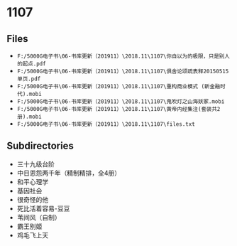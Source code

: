 # 1107

## Files

- `F:/5000G电子书\06-书库更新（201911）\2018.11\1107\你自以为的极限，只是别人的起点.pdf`
- `F:/5000G电子书\06-书库更新（201911）\2018.11\1107\俱舍论颂疏表释20150515单页.pdf`
- `F:/5000G电子书\06-书库更新（201911）\2018.11\1107\重构商业模式 (新金融时代).mobi`
- `F:/5000G电子书\06-书库更新（201911）\2018.11\1107\鬼吹灯之山海妖冢.mobi`
- `F:/5000G电子书\06-书库更新（201911）\2018.11\1107\黄帝内经集注(套装共2册).mobi`
- `F:/5000G电子书\06-书库更新（201911）\2018.11\1107\files.txt`

## Subdirectories

- 三十九级台阶
- 中日恩怨两千年（精制精排，全4册）
- 和平心理学
- 基因社会
- 很奇怪的他
- 死比活着容易-豆豆
- 苇间风（自制）
- 霸王别姬
- 鸡毛飞上天
